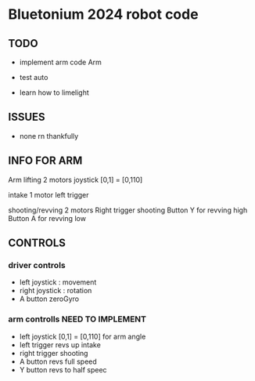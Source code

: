 # Bluetonium 2024 robot code


## TODO 
* implement arm code Arm 

* test auto
* learn how to limelight



## ISSUES
* none rn thankfully



## INFO FOR ARM
Arm lifting 2 motors
joystick [0,1] = [0,110]

intake 1 motor
left trigger

shooting/revving 2 motors
Right trigger shooting
Button Y for revving high
Button A for revving low


## CONTROLS
### driver controls
* left joystick : movement
* right joystick : rotation
* A button zeroGyro

### arm controlls **NEED TO IMPLEMENT**
* left joystick [0,1] = [0,110] for arm angle
* left trigger revs up intake
* right trigger shooting
* A button revs full speed 
* Y button revs to half speec